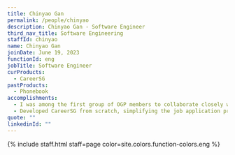 ```yaml
---
title: Chinyao Gan
permalink: /people/chinyao
description: Chinyao Gan - Software Engineer
third_nav_title: Software Engineering
staffId: chinyao
name: Chinyao Gan
joinDate: June 19, 2023
functionId: eng
jobTitle: Software Engineer
curProducts:
  - CareerSG
pastProducts: 
  - Phonebook
accomplishments:
  - I was among the first group of OGP members to collaborate closely with Enterprise Singapore, innovating solutions to significantly reduce grant processing time, potentially benefiting hundreds of thousands of SMEs in Singapore.
  - Developed CareerSG from scratch, simplifying the job application process and aiming to attract talented individuals to the Singapore Public Service. I have the opportunity to learn and contribute significantly to product strategy and UI design, making critical product decisions and creating prototypes from the ground up.
quote: ""
linkedinId: ""
---
```


{% include staff.html staff=page color=site.colors.function-colors.eng %}
